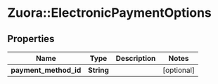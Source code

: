# Zuora::ElectronicPaymentOptions

## Properties
Name | Type | Description | Notes
------------ | ------------- | ------------- | -------------
**payment_method_id** | **String** |  | [optional] 


